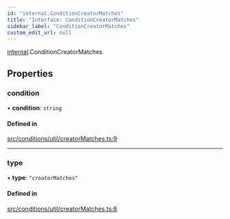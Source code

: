 ```yaml
---
id: "internal.ConditionCreatorMatches"
title: "Interface: ConditionCreatorMatches"
sidebar_label: "ConditionCreatorMatches"
custom_edit_url: null
---
```


[internal](../modules/internal.md).ConditionCreatorMatches

## Properties

### condition

• **condition**: `string`

#### Defined in

[src/conditions/util/creatorMatches.ts:9](https://github.com/Resnovas/smartcloud/blob/b9e22a9/src/conditions/util/creatorMatches.ts#L9)

___

### type

• **type**: ``"creatorMatches"``

#### Defined in

[src/conditions/util/creatorMatches.ts:8](https://github.com/Resnovas/smartcloud/blob/b9e22a9/src/conditions/util/creatorMatches.ts#L8)
